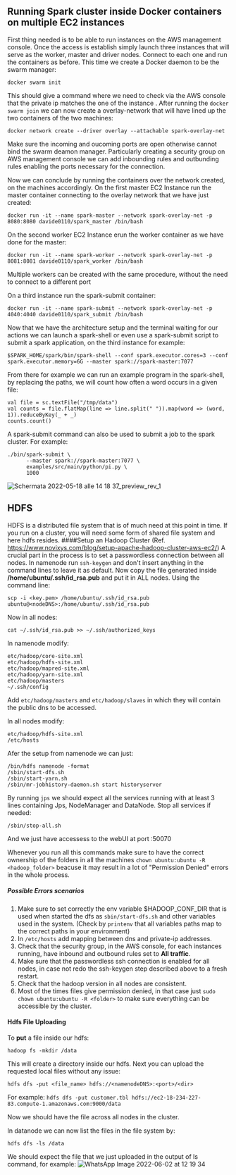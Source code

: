## Running Spark cluster inside Docker containers on multiple EC2 instances

First thing needed is to be able to run instances on the AWS management console. Once the access is establish simply launch three instances that will serve as the worker, master and driver nodes. Connect to each one and run the containers as before. This time we create a Docker daemon to be the swarm manager:
```
docker swarm init
```
This should give a command where we need to check via the AWS console that the private ip matches the one of the instance .
After running the ```docker swarm join``` we can now create a overlay-network that will have lined up the two containers of the two machines:
```
docker network create --driver overlay --attachable spark-overlay-net
```
Make sure the incoming and oucoming ports are open otherwise cannot bind the swarm deamon manager. Particularly creating a security group on AWS management console we can add inbounding rules and outbunding rules enabling the ports necessary for the connection.

Now we can conclude by running the containers over the network created, on the machines accordingly.
On the first master EC2 Instance run the master container connecting to the overlay network that we have just created:
```
docker run -it --name spark-master --network spark-overlay-net -p 8080:8080 davide0110/spark_master /bin/bash
```
On the second worker EC2 Instance erun the worker container as we have done for the master:
```
docker run -it --name spark-worker --network spark-overlay-net -p 8081:8081 davide0110/spark_worker /bin/bash
```
Multiple workers can be created with the same procedure, without the need to connect to a different port

On a third instance run the spark-submit container:
```
docker run -it --name spark-submit --network spark-overlay-net -p 4040:4040 davide0110/spark_submit /bin/bash
```
Now that we have the architecture setup and the terminal waiting for our actions we can launch a spark-shell or even use a spark-submit script to submit a spark application, on the third instance for example:
```
$SPARK_HOME/spark/bin/spark-shell --conf spark.executor.cores=3 --conf spark.executor.memory=6G --master spark://spark-master:7077
```
From there for example we can run an example program in the spark-shell, by replacing the paths, we will count how often a word occurs in a given file:
```
val file = sc.textFile("/tmp/data")
val counts = file.flatMap(line => line.split(" ")).map(word => (word, 1)).reduceByKey(_ + _)
counts.count()
```
A spark-submit command can also be used to submit a job to the spark cluster. For example:
```
./bin/spark-submit \
      --master spark://spark-master:7077 \
      examples/src/main/python/pi.py \
      1000
```

![Schermata 2022-05-18 alle 14 18 37_preview_rev_1](https://user-images.githubusercontent.com/43402963/169038099-ef157eff-54e0-42b8-9599-d67d2727c286.png)

## HDFS
HDFS is a distributed file system that is of much need at this point in time. If you run on a cluster, you will need some form of shared file system and here hdfs resides.
####Setup an Hadoop Cluster
(Ref. https://www.novixys.com/blog/setup-apache-hadoop-cluster-aws-ec2/)
A crucial part in the process is to set a passwordless connection between all nodes.
In namenode run ```ssh-keygen``` and don't insert anything in the command lines to leave it as default. Now copy the file generated inside __/home/ubuntu/.ssh/id_rsa.pub__ and put it in ALL nodes. Using the command line:

```
scp -i <key.pem> /home/ubuntu/.ssh/id_rsa.pub ubuntu@<nodeDNS>:/home/ubuntu/.ssh/id_rsa.pub
```
Now in all nodes:
```
cat ~/.ssh/id_rsa.pub >> ~/.ssh/authorized_keys
```

In namenode modify:
```
etc/hadoop/core-site.xml
etc/hadoop/hdfs-site.xml
etc/hadoop/mapred-site.xml
etc/hadoop/yarn-site.xml
etc/hadoop/masters
~/.ssh/config
```
Add ```etc/hadoop/masters``` and ```etc/hadoop/slaves``` in which they will contain the public dns to be accessed.


In all nodes modify:
```
etc/hadoop/hdfs-site.xml
/etc/hosts
```

Afer the setup from namenode we can just:
```
/bin/hdfs namenode -format
/sbin/start-dfs.sh
/sbin/start-yarn.sh
/sbin/mr-jobhistory-daemon.sh start historyserver
```
By running ```jps``` we should expect all the services running with at least 3 lines containing Jps, NodeManager and DataNode.
Stop all services if needed:
```
/sbin/stop-all.sh
```

And we just have accessess to the webUI at port <nnode>:50070 

Whenever you run all this commands make sure to have the correct ownership of the folders in all the machines ```chown ubuntu:ubuntu -R <hadoop_folder>``` beacuse it may result in a lot of "Permission Denied" errors in the whole process.
      
##### Possible Errors scenarios
1) Make sure to set correctly the env variable $HADOOP_CONF_DIR that is used when started the dfs as ```sbin/start-dfs.sh``` and other variables used in the system. (Check by ```printenv``` that all variables paths map to the correct paths in your environment)
2) In ```/etc/hosts``` add mapping between dns and private-ip addresses.
3) Check that the security group, in the AWS console, for each instances running, have inbound and outbound rules set to **All traffic**.
4) Make sure that the passwordless ssh connection is enabled for all nodes, in case not redo the ssh-keygen step described above to a fresh restart.
5) Check that the hadoop version in all nodes are consistent.
6) Most of the times files give permission denied, in that case just ```sudo chown ubuntu:ubuntu -R <folder>``` to make sure everything can be accessible by the cluster.
      
#### Hdfs File Uploading
To **put** a file inside our hdfs:
```
hadoop fs -mkdir /data
```
This will create a directory inside our hdfs. Next you can upload the requested local files without any issue:
```
hdfs dfs -put <file_name> hdfs://<namenodeDNS>:<port>/<dir>
```
For example: ```hdfs dfs -put customer.tbl hdfs://ec2-18-234-227-83.compute-1.amazonaws.com:9000/data```

Now we should have the file across all nodes in the cluster.

In datanode we can now list the files in the file system by:
```
hdfs dfs -ls /data
```
We should expect the file that we just uploaded in the output of ls command, for example:
![WhatsApp Image 2022-06-02 at 12 19 34](https://user-images.githubusercontent.com/43402963/171610706-7835257f-7800-4eca-ab66-dfb2aff71ab6.jpg)
